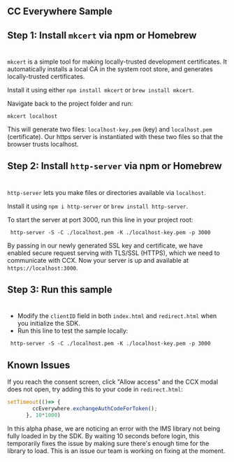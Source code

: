 ## CC Everywhere Sample 

## Step 1: Install `mkcert` via npm or Homebrew
#
`mkcert` is a simple tool for making locally-trusted development certificates. It automatically installs a local CA in the system root store, and generates locally-trusted certificates. 

Install it using either `npm install mkcert` or `brew install mkcert`.

Navigate back to the project folder and run:
```
mkcert localhost 
```

This will generate two files: `localhost-key.pem` (key) and `localhost.pem` (certificate). Our https server is instantiated with these two files so that the browser trusts localhost.


## Step 2: Install `http-server` via npm or Homebrew
#

`http-server` lets you make files or directories available via `localhost`.

Install it using `npm i http-server` or `brew install http-server`.

To start the server at port 3000, run this line in your project root: 

```
 http-server -S -C ./localhost.pem -K ./localhost-key.pem -p 3000
```
By passing in our newly generated SSL key and certificate, we have enabled secure request serving with TLS/SSL (HTTPS), which we need to communicate with CCX. Now your server is up and available at `https://localhost:3000`.
  

## Step 3: Run this sample
#
* Modify the `clientID` field in both `index.html` and `redirect.html` when you initialize the SDK. 
* Run this line to test the sample locally: 

```
 http-server -S -C ./localhost.pem -K ./localhost-key.pem -p 3000
```

## Known Issues 

If you reach the consent screen, click "Allow access" and the CCX modal does not open, try adding this to your code in `redirect.html`: 

```js
setTimeout(()=> {
        ccEverywhere.exchangeAuthCodeForToken();
      }, 10*1000)
```

In this alpha phase, we are noticing an error with the IMS library not being fully loaded in by the SDK. By waiting 10 seconds before login, this temporarily fixes the issue by making sure there's enough time for the library to load. This is an issue our team is working on fixing at the moment. 